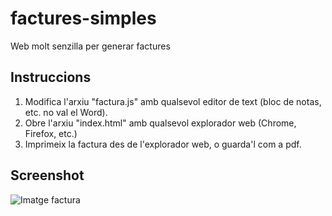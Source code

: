 # factures-simples
Web molt senzilla per generar factures

## Instruccions
1. Modifica l'arxiu "factura.js" amb qualsevol editor de text (bloc de notas, etc. no val el Word).
2. Obre l'arxiu "index.html" amb qualsevol explorador web (Chrome, Firefox, etc.)
3. Imprimeix la factura des de l'explorador web, o guarda'l com a pdf.

## Screenshot

![Imatge factura](https://octodex.github.com/images/yaktocat.png)

